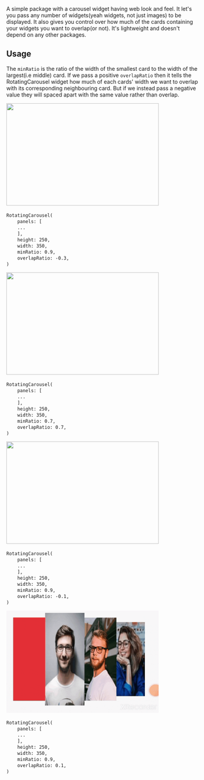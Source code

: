 <!--
This README describes the package. If you publish this package to pub.dev,
this README's contents appear on the landing page for your package.

For information about how to write a good package README, see the guide for
[writing package pages](https://dart.dev/guides/libraries/writing-package-pages).

For general information about developing packages, see the Dart guide for
[creating packages](https://dart.dev/guides/libraries/create-library-packages)
and the Flutter guide for
[developing packages and plugins](https://flutter.dev/developing-packages).
-->

A simple package with a carousel widget having web look and feel. It let's you pass any number of widgets(yeah widgets, not just images) to be displayed. It also gives you control over how much of the cards containing your widgets you want to overlap(or not). It's lightweight and doesn't depend on any other packages. 


## Usage
The `minRatio` is the ratio of the width of the smallest card to the width of the largest(i.e middle) card. If we pass a positive `overlapRatio` then it tells the RotatingCarousel widget how much of each cards' width we want to overlap with its corresponding neighbouring card. But if we instead pass a negative value they will spaced apart with the same value rather than overlap.

<img src="https://github.com/dalyathan/rotating_carousel/blob/master/demo/gif-0-9-0-3.gif?raw=true" width="400" height="268"/>

```
RotatingCarousel(
    panels: [
    ...
    ],
    height: 250,
    width: 350,
    minRatio: 0.9,
    overlapRatio: -0.3,
)
```
<img src="https://github.com/dalyathan/rotating_carousel/blob/master/demo/gif-0-7-0-7.gif?raw=true" width="400" height="268"/>


```
RotatingCarousel(
    panels: [
    ...
    ],
    height: 250,
    width: 350,
    minRatio: 0.7,
    overlapRatio: 0.7,
)
```

<img src="https://github.com/dalyathan/rotating_carousel/blob/master/demo/gif-0-9-0-1(1).gif?raw=true" width="400" height="268"/>


```
RotatingCarousel(
    panels: [
    ...
    ],
    height: 250,
    width: 350,
    minRatio: 0.9,
    overlapRatio: -0.1,
)
```

<img src="https://github.com/dalyathan/rotating_carousel/blob/master/demo/gif-0-9-0-1.gif?raw=true" width="400" height="268"/>


```
RotatingCarousel(
    panels: [
    ...
    ],
    height: 250,
    width: 350,
    minRatio: 0.9,
    overlapRatio: 0.1,
)
```

